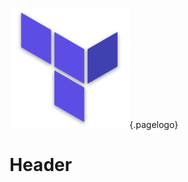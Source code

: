 ![Terraform Logo](/uploads/logos/terraform-logo.png "Terraform Logo"){.pagelogo}
<!-- TITLE: Terraform -->
<!-- SUBTITLE: A quick summary of Terraform -->

# Header